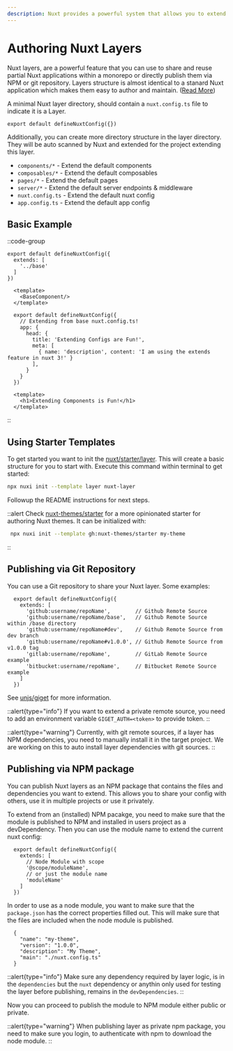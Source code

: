 ```yaml
---
description: Nuxt provides a powerful system that allows you to extend the default files, configs, and much more.
---
```


# Authoring Nuxt Layers

Nuxt layers, are a powerful feature that you can use to share and reuse partial Nuxt applications within a monorepo or directly publish them via NPM or git repository. Layers structure is almost identical to a stanard Nuxt application which makes them easy to author and maintain. ([Read More](/docs/getting-started/layers))

A minimal Nuxt layer directory, should contain a `nuxt.config.ts` file to indicate it is a Layer.

```ts{}[base/nuxt.config.ts]
export default defineNuxtConfig({})
```

Additionally, you can create more directory structure in the layer directory. They will be auto scanned by Nuxt and extended for the project extending this layer.

- `components/*` - Extend the default components
- `composables/*` - Extend the default composables
- `pages/*` - Extend the default pages
- `server/*` - Extend the default server endpoints & middleware
- `nuxt.config.ts` - Extend the default nuxt config
- `app.config.ts` - Extend the default app config

## Basic Example

::code-group

  ```ts{}[app/nuxt.config.ts]
  export default defineNuxtConfig({
    extends: [
      '../base'
    ]
  })
  ```

  ```vue{}[app/app.vue]
    <template>
      <BaseComponent/>
    </template>
  ```

  ```ts{}[base/nuxt.config.ts]
    export default defineNuxtConfig({
      // Extending from base nuxt.config.ts!
      app: {
        head: {
          title: 'Extending Configs are Fun!',
          meta: [
            { name: 'description', content: 'I am using the extends feature in nuxt 3!' }
          ],
        }
      }
    })
  ```

  ```vue{}[base/components/BaseComponent.vue]
    <template>
      <h1>Extending Components is Fun!</h1>
    </template>
  ```

::

## Using Starter Templates

To get started you want to init the [nuxt/starter/layer](https://github.com/nuxt/starter/tree/layer). This will create a basic structure for you to start with. Execute this command within terminal to get started:

```bash
npx nuxi init --template layer nuxt-layer
```

Followup the README instructions for next steps.

::alert
Check [nuxt-themes/starter](https://github.com/nuxt-themes/starter) for a more opinionated starter for authoring Nuxt themes. It can be initialized with:
```bash
 npx nuxi init --template gh:nuxt-themes/starter my-theme
```
::

## Publishing via Git Repository

You can use a Git repository to share your Nuxt layer. Some examples:

```ts{}[nuxt.config.ts]
  export default defineNuxtConfig({
    extends: [
      'github:username/repoName',        // Github Remote Source
      'github:username/repoName/base',   // Github Remote Source within /base directory
      'github:username/repoName#dev',    // Github Remote Source from dev branch
      'github:username/repoName#v1.0.0', // Github Remote Source from v1.0.0 tag
      'gitlab:username/repoName',        // GitLab Remote Source example
      'bitbucket:username/repoName',     // Bitbucket Remote Source example
    ]
  })
```

See [unjs/giget](https://github.com/unjs/giget) for more information.

::alert{type="info"}
If you want to extend a private remote source, you need to add an environment variable `GIGET_AUTH=<token>` to provide token.
::

::alert{type="warning"}
Currently, with git remote sources, if a layer has NPM dependencies, you need to manually install it in the target project. We are working on this to auto install layer dependencies with git sources.
::

## Publishing via NPM package

You can publish Nuxt layers as an NPM package that contains the files and dependencies you want to extend. This allows you to share your config with others, use it in multiple projects or use it privately.

To extend from an (installed) NPM pacakge, you need to make sure that the module is published to NPM and installed in users project as a devDependency. Then you can use the module name to extend the current nuxt config:

```ts{}[nuxt.config.ts]
  export default defineNuxtConfig({
    extends: [
      // Node Module with scope
      '@scope/moduleName',
      // or just the module name
      'moduleName'
    ]
  })
```

In order to use as a node module, you want to make sure that the `package.json` has the correct properties filled out. This will make sure that the files are included when the node module is published.

```json{}[package.json]
  {
    "name": "my-theme",
    "version": "1.0.0",
    "description": "My Theme",
    "main": "./nuxt.config.ts"
  }
```

::alert{type="info"}
Make sure any dependency required by layer logic, is in the `dependencies` but the `nuxt` dependency or anythin only used for testing the layer before publishing, remains in the `devDependencies`.
::

Now you can proceed to publish the module to NPM module either public or private.

::alert{type="warning"}
When publishing layer as private npm package, you need to make sure you login, to authenticate with npm to download the node module.
::
